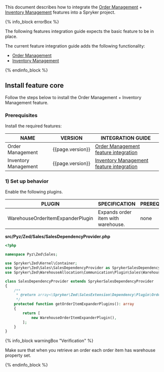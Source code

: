 


This document describes how to integrate the [Order Management](/docs/scos/user/features/{{page.version}}/order-management-feature-overview/order-management-feature-overview.html) + [Inventory Management](/docs/pbc/all/warehouse-management-system/{{page.version}}/base-shop/inventory-management-feature-overview.html) features into a Spryker project.

{% info_block errorBox %}

The following features integration guide expects the basic feature to be in place.

The current feature integration guide adds the following functionality:

* [Order Management](/docs/scos/user/features/{{page.version}}/order-management-feature-overview/order-management-feature-overview.html)
* [Inventory Management](/docs/pbc/all/warehouse-management-system/{{page.version}}/base-shop/inventory-management-feature-overview.html)

{% endinfo_block %}

## Install feature core

Follow the steps below to install the Order Management + Inventory Management feature.

### Prerequisites

Install the required features:

| NAME                 | VERSION          | INTEGRATION GUIDE                                                                                                                                 |
|----------------------|------------------|---------------------------------------------------------------------------------------------------------------------------------------------------|
| Order Management     | {{page.version}} | [Order Management feature integration](/docs/pbc/all/order-management-system/{{page.version}}/base-shop/install-and-upgrade/install-features/install-the-order-management-feature.html)      |
| Inventory Management | {{page.version}} | [Inventory Management feature integration](docs/scos/dev/feature-integration-guides/{{page.version}}/install-the-inventory-management-feature.md) |


### 1) Set up behavior

Enable the following plugins.

| PLUGIN                           | SPECIFICATION                       | PREREQUISITES | NAMESPACE                                                  |
|----------------------------------|-------------------------------------|---------------|------------------------------------------------------------|
| WarehouseOrderItemExpanderPlugin | Expands order item with warehouse.  | none          | Spryker\Zed\WarehouseAllocation\Communication\Plugin\Sales |


**src/Pyz/Zed/Sales/SalesDependencyProvider.php**

```php
<?php

namespace Pyz\Zed\Sales;

use Spryker\Zed\Kernel\Container;
use Spryker\Zed\Sales\SalesDependencyProvider as SprykerSalesDependencyProvider;
use Spryker\Zed\WarehouseAllocation\Communication\Plugin\Sales\WarehouseOrderItemExpanderPlugin;

class SalesDependencyProvider extends SprykerSalesDependencyProvider
{
    /**
     * @return array<\Spryker\Zed\SalesExtension\Dependency\Plugin\OrderItemExpanderPluginInterface>
     */
    protected function getOrderItemExpanderPlugins(): array
    {
        return [
            new WarehouseOrderItemExpanderPlugin(),
        ];
    }
}

```

{% info_block warningBox "Verification" %}

Make sure that when you retrieve an order each order item has warehouse property set.  

{% endinfo_block %}
